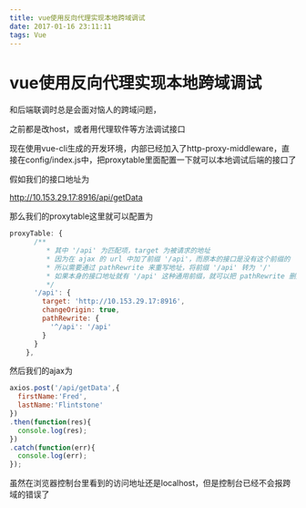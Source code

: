 ```yaml
---
title: vue使用反向代理实现本地跨域调试
date: 2017-01-16 23:11:11
tags: Vue
---
```



# vue使用反向代理实现本地跨域调试

和后端联调时总是会面对恼人的跨域问题，

之前都是改host，或者用代理软件等方法调试接口

现在使用vue-cli生成的开发环境，内部已经加入了http-proxy-middleware，直接在config/index.js中，把proxytable里面配置一下就可以本地调试后端的接口了

假如我们的接口地址为

http://10.153.29.17:8916/api/getData

那么我们的proxytable这里就可以配置为
```js
proxyTable: {
      /**
         * 其中 '/api' 为匹配项，target 为被请求的地址
         * 因为在 ajax 的 url 中加了前缀 '/api'，而原本的接口是没有这个前缀的
         * 所以需要通过 pathRewrite 来重写地址，将前缀 '/api' 转为 '/'
         * 如果本身的接口地址就有 '/api' 这种通用前缀，就可以把 pathRewrite 删掉
         */
      '/api': {
        target: 'http://10.153.29.17:8916',
        changeOrigin: true,
        pathRewrite: {
          '^/api': '/api'
        }
      }
    },


```

然后我们的ajax为

```js
axios.post('/api/getData',{
  firstName:'Fred',
  lastName:'Flintstone'
})
.then(function(res){
  console.log(res);
})
.catch(function(err){
  console.log(err);
});

```

虽然在浏览器控制台里看到的访问地址还是localhost，但是控制台已经不会报跨域的错误了